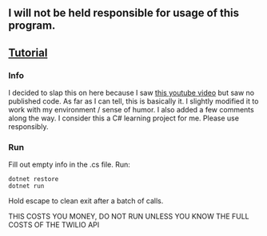 ## I will not be held responsible for usage of this program.

## [Tutorial](https://youtu.be/CYocJJpoH1c)

### Info

I decided to slap this on here because I saw [this youtube video](https://www.youtube.com/watch?v=EzedMdx6QG4) but saw no published code. As far as I can tell, this is basically it. I slightly modified it to work with my environment / sense of humor. I also added a few comments along the way. I consider this a C# learning project for me. Please use responsibly. 


### Run


Fill out empty info in the .cs file. 
Run:
```
dotnet restore
dotnet run
```
Hold escape to clean exit after a batch of calls.


THIS COSTS YOU MONEY, DO NOT RUN UNLESS YOU KNOW THE FULL COSTS OF THE TWILIO API
